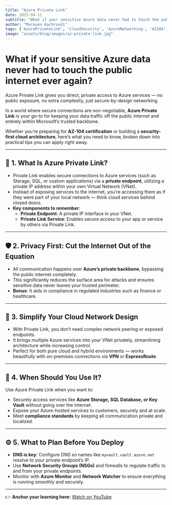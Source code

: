 ```yaml
---
title: "Azure Private Link"
date: 2025-04-11
subtitle: "What if your sensitive Azure data never had to touch the public internet ever again?"
author: "Marouen Kachroudi"
tags: ['AzurePrivateLink', 'CloudSecurity', 'AzureNetworking', 'AZ104', 'PrivateEndpoint', 'ZeroTrust', 'MicrosoftAzure', 'SecureArchitecture', 'SysAdmin', 'AzureAdministrator']
image: "assets/blog/images/az-private-link.jpg"
---
```


# What if your sensitive Azure data never had to touch the public internet ever again?  

Azure Private Link gives you direct, private access to Azure services — no public exposure, no extra complexity, just secure-by-design networking.  

In a world where secure connections are non-negotiable, **Azure Private Link** is your go-to for keeping your data traffic off the public internet and entirely within Microsoft’s trusted backbone.  

Whether you’re preparing for **AZ-104 certification** or building a **security-first cloud architecture**, here’s what you need to know, broken down into practical tips you can apply right away.  

---

## 🔹 1. What Is Azure Private Link?
- Private Link enables secure connections to Azure services (such as Storage, SQL, or custom applications) via a **private endpoint**, utilizing a private IP address within your own Virtual Network (VNet).  
- Instead of exposing services to the internet, you're accessing them as if they were part of your local network — think cloud services behind closed doors.  
- **Key components to remember**:  
  - **Private Endpoint**: A private IP interface in your VNet.  
  - **Private Link Service**: Enables secure access to your app or service by others via Private Link.  

---

## 🛡️ 2. Privacy First: Cut the Internet Out of the Equation
- All communication happens over **Azure’s private backbone**, bypassing the public internet completely.  
- This significantly reduces the surface area for attacks and ensures sensitive data never leaves your trusted perimeter.  
- **Bonus**: It aids in compliance in regulated industries such as finance or healthcare.  

---

## 🔄 3. Simplify Your Cloud Network Design
- With Private Link, you don’t need complex network peering or exposed endpoints.  
- It brings multiple Azure services into your VNet privately, streamlining architecture while increasing control.  
- Perfect for both pure cloud and hybrid environments — works beautifully with on-premises connections via **VPN** or **ExpressRoute**.  

---

## 🧩 4. When Should You Use It?
Use Azure Private Link when you want to:  
- Securely access services like **Azure Storage, SQL Database, or Key Vault** without going over the internet.  
- Expose your Azure-hosted services to customers, securely and at scale.  
- Meet **compliance standards** by keeping all communication private and localized.  

---

## ⚙️ 5. What to Plan Before You Deploy
- **DNS is key**: Configure DNS so names like `myvault.vault.azure.net` resolve to your private endpoint’s IP.  
- Use **Network Security Groups (NSGs)** and firewalls to regulate traffic to and from your private endpoints.  
- Monitor with **Azure Monitor** and **Network Watcher** to ensure everything is running smoothly and securely.  

---

👉 **Anchor your learning here:** [Watch on YouTube](https://www.youtube.com/watch?v=57ZwdztCx2w)
